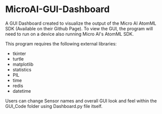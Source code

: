 # MicroAI-GUI-Dashboard
A GUI Dashboard created to visualize the output of the Micro AI AtomML SDK (Available on their Github Page). To view the GUI, the program will need to run on a device also running Micro AI's AtomML SDK.


This program requires the following external libraries:
* tkinter
* turtle
* matplotlib
* statistics
* PIL
* time
* redis
* datetime

Users can change Sensor names and overall GUI look and feel within the GUI_Code folder using Dashboard.py file itself.





